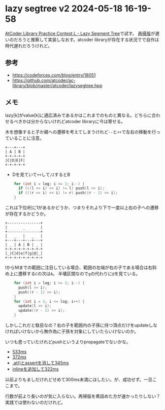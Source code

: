 # lazy segtree v2 2024-05-18 16-19-58
[AtCoder Library Practice Contest L - Lazy Segment Tree](https://atcoder.jp/contests/practice2/tasks/practice2_l)で試す。
[再帰版](https://atcoder.jp/contests/practice2/submissions/51967030)が遅いのだろうと推察して実装しなおす。atcoder libraryが存在する状況でで自作は時代遅れだろうけれど。

## 参考
+ https://codeforces.com/blog/entry/18051
+ https://github.com/atcoder/ac-library/blob/master/atcoder/lazysegtree.hpp

## メモ
lazy[k]がvalue[k]に適応済みであるかはこれまでのものと異なる。どちらに合わせるべきかは分からないけれどatcoder libraryに今は寄せる。

木を想像すると子か親への遷移を考えてしまうけれど`--`と`++`で左右の移動を行っていることに注意。
```
+---+---+
| A | B |
+-+-+-+-+
|C|D|E|F|
+-+-+-+-+
```

+ Dを見ていて`++`して`/2`するとB

``` cpp
    for (int i = log; i >= 1; i--) {
      if (((l >> i) << i) != l) push(l >> i);
      if (((r >> i) << i) != r) push((r - 1) >> i);
    }
```
これは下位i桁に1があるかどうか、つまりそれより下で一度以上右の子への遷移が存在するかどうか。
```
+---------------+
|       _       |
+---------------+
|   _   |   _   |
+---+---+---+---+
| _ | A | B | _ |
+-+-+-+-+-+-+-+-+
|_|C|d|e|f|g|@|_|
+-+-+-+-+-+-+-+-+
```
IからMまでの範囲に注目している場合、範囲の左端が右の子である場合は右斜め上に遷移する`C`の次は`A`。
半壊区間なので`g`の代わりに`@`を見ている。

``` cpp
    for (int i = log; i >= 1; i--) {
      push(l >> i);
      push((r - 1) >> i);
    }
    for (int i = 1; i <= log; i++) {
      update(l >> i);
      update((r - 1) >> i);
    }
```
しかしこれだと駄目なの？右の子を範囲内の子孫に持つ頂点だけをupdateしなければいけないから無作為に子孫を対象にしていたらいけないのか。

いつも思っていたけれどpushというよりpropagateでないかな。


+ [533ms](https://atcoder.jp/contests/practice2/submissions/51967030)
+ [372ms](https://atcoder.jp/contests/practice2/submissions/53569849)
+ [.at()とassertを消して345ms](https://atcoder.jp/contests/practice2/submissions/53569932)
+ [inlineを追加して322ms](https://atcoder.jp/contests/practice2/submissions/53569980)

以前よりもましだけれどせめて300ms未満にはしたい。が、成功せず。一旦ここまで。

行数が前より長いのが気に入らない。再帰版を煮詰めた方が速かったりしない？実践では使わないのだけれど。
